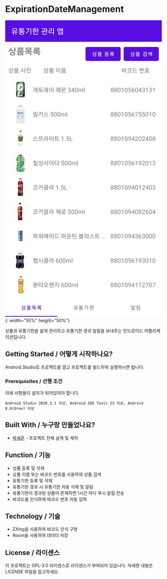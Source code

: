 # ExpirationDateManagement

![](header.jpg){: width="50%" height="50%"}

상품과 유통기한을 쉽게 관리하고 유통기한 경과 알림을 보내주는 안드로이드 어플리케이션입니다.

## Getting Started / 어떻게 시작하나요?

Android Studio로 프로젝트를 열고 프로젝트를 빌드하여 실행하시면 됩니다.

### Prerequisites / 선행 조건

아래 사항들이 설치가 되어있어야 합니다.

```
Android Studio 2020.3.1 이상, Android SDK Tools 23 이상, Android 8.0(Oreo) 이상
```

## Built With / 누구랑 만들었나요?

* [박세훈](https://github.com/psh3253) - 프로젝트 전체 설계 및 제작

## Function / 기능
+ 상품 등록 및 삭제
+ 상품 이름 또는 바코드 번호를 사용하여 상품 검색
+ 유통기한 등록 및 삭제
+ 유통기한 경과 시 유통기한 자동 삭제 및 알림
+ 유통기한이 경과된 상품이 존재하면 1시간 마다 푸시 알림 전송
+ 바코드를 인식하여 바코드 번호 자동 입력

## Technology / 기술

+ ZXing을 사용하여 바코드 인식 구현
+ Room을 사용하여 데이터 저장

## License / 라이센스

이 프로젝트는 GPL-3.0 라이센스로 라이센스가 부여되어 있습니다. 자세한 내용은 LICENSE 파일을 참고하세요.
